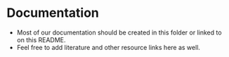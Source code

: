 # Documentation

- Most of our documentation should be created in this folder or linked to on this README.
- Feel free to add literature and other resource links here as well.
